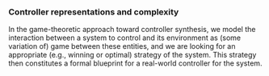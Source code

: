 ### Controller representations and complexity

In the game-theoretic approach toward controller synthesis, we model the interaction between a system to control and its environment as (some variation of) game between these entities, and we are looking for an appropriate (e.g., winning or optimal) strategy of the system. This strategy then constitutes a formal blueprint for a real-world controller for the system.


